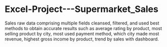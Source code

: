 # Excel-Project---Supermarket_Sales
Sales raw data comprising multiple fields cleansed, filtered, and used best methods to obtain accurate results such as average rating by product, most selling product by city, most used payment method, which city made most revenue, highest gross income by product, trend by sales with dashboard.

